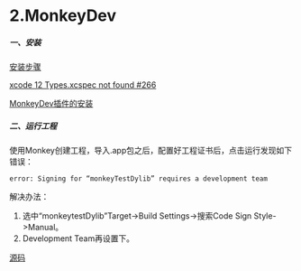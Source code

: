 # 2.MonkeyDev

##### 一、安装

[安装步骤](https://github.com/AloneMonkey/MonkeyDev/wiki/%E5%AE%89%E8%A3%85)

[xcode 12 Types.xcspec not found #266](https://github.com/AloneMonkey/MonkeyDev/issues/266)

[MonkeyDev插件的安装](https://www.cnblogs.com/wuxianyu/p/14177252.html)

##### 二、运行工程

使用Monkey创建工程，导入.app包之后，配置好工程证书后，点击运行发现如下错误：
```
error: Signing for “monkeyTestDylib” requires a development team
```

解决办法：

1. 选中“monkeytestDylib”Target->Build Settings->搜索Code Sign Style->Manual。
2. Development Team再设置下。

[源码](https://gitee.com/chenchangqing/monkeytest)